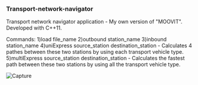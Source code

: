 ### Transport-network-navigator
Transport network navigator application - My own version of "MOOVIT". Developed  with C++11.

Commands:
1)load file_name
2)outbound station_name
3)inbound station_name
4)uniExpress source_station destination_station - Calculates 4 pathes between these two stations by using each transport vehicle type.
5)multiExpress source_station destination_station - Calculates the fastest path between these two stations by using all the transport vehicle type.

![Capture](https://user-images.githubusercontent.com/101214168/174071821-c9a0f20f-0c07-4f49-ad8f-308b758fa9d9.JPG)
